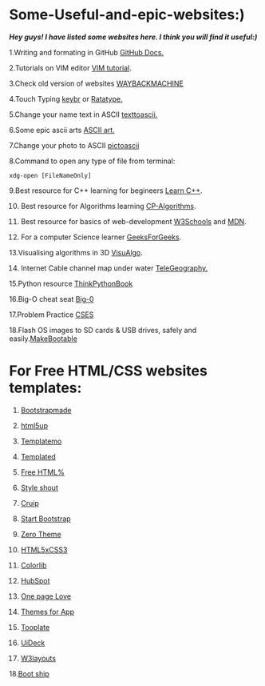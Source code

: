 # Some-Useful-and-epic-websites:)
**_Hey guys! I have listed some websites here. I think you will find it useful:)_**

1.Writing and formating in GitHub [GitHub Docs.](https://docs.github.com/en/free-pro-team@latest/github/writing-on-github/basic-writing-and-formatting-syntax)

2.Tutorials on VIM editor [VIM tutorial](https://www.openvim.com/).

3.Check old version of websites [WAYBACKMACHINE](https://web.archive.org/)

4.Touch Typing [keybr](https://www.keybr.com/) or [Ratatype.](https://www.ratatype.com/)

5.Change your name text in ASCII [texttoascii.](http://patorjk.com/software/taag/#p=display&f=Mirror&t=Type%20Something%20)

6.Some epic ascii arts [ASCII art.](https://www.asciiart.eu/)

7.Change your photo to ASCII [pictoascii](https://www.asciiart.club/)

8.Command to open any type of file from terminal:
```
xdg-open [FileNameOnly]
```
9.Best resource for C++ learning for begineers [Learn C++](https://www.learncpp.com/).

10. Best resource for Algorithms learning [CP-Algorithms](https://cp-algorithms.com/).

11. Best resource for basics of web-development [W3Schools](w3schools.com/) and [MDN](https://developer.mozilla.org/en-US/).

12. For a computer Science learner [GeeksForGeeks](https://www.geeksforgeeks.org/).

13.Visualising algorithms in 3D [VisuAlgo](https://visualgo.net/en).

14. Internet Cable channel map under water [TeleGeography.](https://www.submarinecablemap.com/) 

15.Python resource [ThinkPythonBook](https://greenteapress.com/wp/think-python/)

16.Big-O cheat seat [Big-0](https://www.bigocheatsheet.com/)

17.Problem Practice [CSES](https://cses.fi/problemset/list/)

18.Flash OS images to SD cards & USB drives, safely and easily.[MakeBootable](https://www.balena.io/etcher/)

# For Free HTML/CSS websites templates:

1. [Bootstrapmade](https://bootstrapmade.com/)

2. [html5up](https://html5up.net/)

3. [Templatemo](https://templatemo.com/)

4. [Templated](https://templated.co/)

5. [Free HTML%](https://freehtml5.co/)

6. [Style shout](https://www.styleshout.com/)

7. [Cruip](https://cruip.com/)

8. [Start Bootstrap](https://startbootstrap.com/)

9. [Zero Theme](https://www.zerotheme.com/)

10. [HTML5xCSS3](https://www.html5xcss3.com/)

11. [Colorlib](https://colorlib.com/)

12. [HubSpot](https://www.hubspot.com/)

13. [One page Love](https://onepagelove.com/)

14. [Themes for App](https://themesfor.app/)

15. [Tooplate](https://www.tooplate.com/)

16. [UiDeck](https://uideck.com/)

17. [W3layouts](https://w3layouts.com/)

18.[Boot ship](https://bootsnipp.com/)
